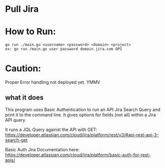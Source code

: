# Pull Jira

# How to Run:
```
go run ./main.go <username> <password> <domain> <project>
ex: go run /main.go user password domain.jira.com OPS
```

# Caution:
Proper Error handling not deployed yet. YMMV

## what it does
This program uses Basic Authentication to run an API Jira Search Query and print it to the command line.
It gives options for fields (not all) within a Jira API query.

It runs a JQL Query against the API with GET:
https://developer.atlassian.com/cloud/jira/platform/rest/v3/#api-rest-api-3-search-get


Basic Auth Jira Documentation here:
https://developer.atlassian.com/cloud/jira/platform/basic-auth-for-rest-apis/



